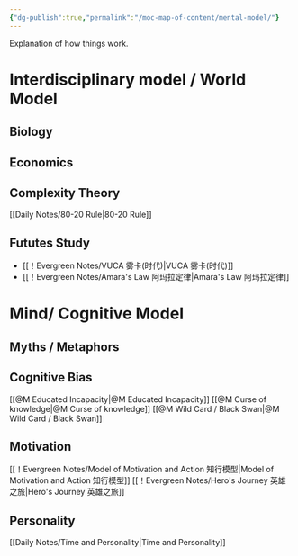 ```yaml
---
{"dg-publish":true,"permalink":"/moc-map-of-content/mental-model/"}
---
```


Explanation of how things work.

# Interdisciplinary model / World Model

## Biology 

## Economics

## Complexity Theory
[[Daily Notes/80-20 Rule\|80-20 Rule]]

## Fututes Study
- [[！Evergreen Notes/VUCA 雾卡(时代)\|VUCA 雾卡(时代)]]
- [[！Evergreen Notes/Amara's Law 阿玛拉定律\|Amara's Law 阿玛拉定律]] 

# Mind/ Cognitive Model
## Myths / Metaphors

## Cognitive Bias
[[@M Educated Incapacity\|@M Educated Incapacity]] 
[[@M Curse of knowledge\|@M Curse of knowledge]]
[[@M Wild Card / Black Swan\|@M Wild Card / Black Swan]]


## Motivation
[[！Evergreen Notes/Model of Motivation and Action 知行模型\|Model of Motivation and Action 知行模型]]
[[！Evergreen Notes/Hero's Journey 英雄之旅\|Hero's Journey 英雄之旅]] 

## Personality
[[Daily Notes/Time and Personality\|Time and Personality]]
